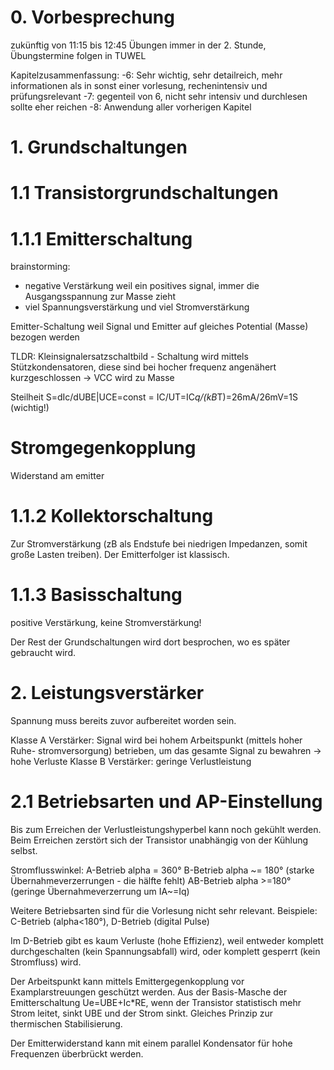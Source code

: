 # 0. Vorbesprechung

zukünftig von 11:15 bis 12:45
Übungen immer in der 2. Stunde, Übungstermine folgen in TUWEL

Kapitelzusammenfassung:
-6: Sehr wichtig, sehr detailreich, mehr informationen als in sonst einer vorlesung, rechenintensiv und prüfungsrelevant
-7: gegenteil von 6, nicht sehr intensiv und durchlesen sollte eher reichen
-8: Anwendung aller vorherigen Kapitel


# 1. Grundschaltungen
# 1.1 Transistorgrundschaltungen
# 1.1.1 Emitterschaltung
brainstorming:
- negative Verstärkung weil ein positives signal, immer die Ausgangsspannung zur Masse zieht
- viel Spannungsverstärkung und viel Stromverstärkung

Emitter-Schaltung weil Signal und Emitter auf gleiches Potential (Masse) bezogen werden

TLDR: Kleinsignalersatzschaltbild - Schaltung wird mittels Stützkondensatoren,
diese sind bei hocher frequenz angenähert kurzgeschlossen -> VCC wird zu Masse

Steilheit S=dIc/dUBE|UCE=const = IC/UT=IC*q/(kB*T)=26mA/26mV=1S (wichtig!)

# Stromgegenkopplung
Widerstand am emitter

# 1.1.2 Kollektorschaltung
Zur Stromverstärkung (zB als Endstufe bei niedrigen Impedanzen, somit große Lasten treiben).
Der Emitterfolger ist klassisch.

# 1.1.3 Basisschaltung
positive Verstärkung, keine Stromverstärkung!

Der Rest der Grundschaltungen wird dort besprochen, wo es später gebraucht wird.

# 2. Leistungsverstärker
Spannung muss bereits zuvor aufbereitet worden sein.

Klasse A Verstärker: Signal wird bei hohem Arbeitspunkt (mittels hoher Ruhe-
stromversorgung) betrieben, um das gesamte Signal zu bewahren -> hohe Verluste
Klasse B Verstärker: geringe Verlustleistung

# 2.1 Betriebsarten und AP-Einstellung
Bis zum Erreichen der Verlustleistungshyperbel kann noch gekühlt werden.
Beim Erreichen zerstört sich der Transistor unabhängig von der Kühlung selbst.

Stromflusswinkel:
    A-Betrieb alpha = 360°
    B-Betrieb alpha ~= 180° (starke Übernahmeverzerrungen - die hälfte fehlt)
    AB-Betrieb alpha >=180° (geringe Übernahmeverzerrung um IA~=Iq)

Weitere Betriebsarten sind für die Vorlesung nicht sehr relevant.
Beispiele: C-Betrieb (alpha<180°), D-Betrieb (digital Pulse)

Im D-Betrieb gibt es kaum Verluste (hohe Effizienz), weil entweder komplett
durchgeschalten (kein Spannungsabfall) wird, oder komplett gesperrt (kein
Stromfluss) wird.

Der Arbeitspunkt kann mittels Emittergegenkopplung vor Examplarstreuungen
geschützt werden.
Aus der Basis-Masche der Emitterschaltung Ue=UBE+Ic*RE, wenn der 
Transistor statistisch mehr Strom leitet, sinkt UBE und der Strom sinkt.
Gleiches Prinzip zur thermischen Stabilisierung.

Der Emitterwiderstand kann mit einem parallel Kondensator für hohe Frequenzen
überbrückt werden.
